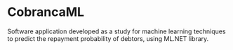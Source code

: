 # CobrancaML

Software application developed as a study for machine learning techniques to predict the repayment probability of debtors, using ML.NET library. 
